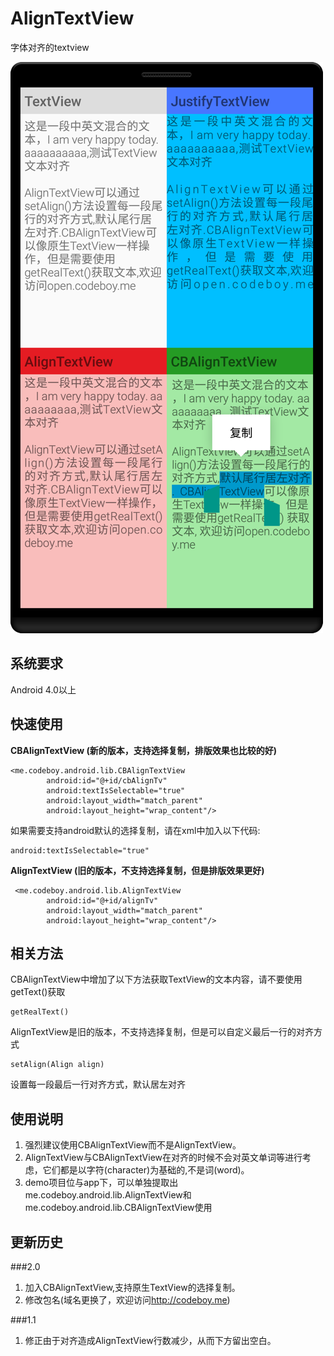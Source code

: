 # AlignTextView
字体对齐的textview
  
![截图](./screenshot-small.png)
  
## 系统要求
Android 4.0以上

## 快速使用

**CBAlignTextView (新的版本，支持选择复制，排版效果也比较的好)**

    <me.codeboy.android.lib.CBAlignTextView
            android:id="@+id/cbAlignTv"
            android:textIsSelectable="true"
            android:layout_width="match_parent"
            android:layout_height="wrap_content"/>


如果需要支持android默认的选择复制，请在xml中加入以下代码:

    android:textIsSelectable="true"



**AlignTextView (旧的版本，不支持选择复制，但是排版效果更好)**

     <me.codeboy.android.lib.AlignTextView
            android:id="@+id/alignTv"
            android:layout_width="match_parent"
            android:layout_height="wrap_content"/>

## 相关方法
CBAlignTextView中增加了以下方法获取TextView的文本内容，请不要使用getText()获取

    getRealText()

AlignTextView是旧的版本，不支持选择复制，但是可以自定义最后一行的对齐方式

	setAlign(Align align)
设置每一段最后一行对齐方式，默认居左对齐  
  
  
## 使用说明
1.  强烈建议使用CBAlignTextView而不是AlignTextView。
2.  AlignTextView与CBAlignTextView在对齐的时候不会对英文单词等进行考虑，它们都是以字符(character)为基础的,不是词(word)。
3.  demo项目位与app下，可以单独提取出me.codeboy.android.lib.AlignTextView和me.codeboy.android.lib.CBAlignTextView使用

## 更新历史

###2.0
1. 加入CBAlignTextView,支持原生TextView的选择复制。
2. 修改包名(域名更换了，欢迎访问<http://codeboy.me>)

###1.1
1. 修正由于对齐造成AlignTextView行数减少，从而下方留出空白。